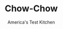 ---
layout: ../../layouts/MarkdownPostLayout.astro
title: Chow-Chow
author: America's Test Kitchen
pubDate: 2023-03-15
description: "Don’t toss your unripened tomatoes at first frost. We have a better idea."
image_url: https://res.cloudinary.com/hksqkdlah/image/upload/ar_1:1,c_fill,dpr_2.0,f_auto,fl_lossy.progressive.strip_profile,g_faces:auto,q_auto:low,w_344/32027_sfs-chow-chow-6
tags: ["Main Courses","Southern","Vegetables","Condiments"]
calories: 
protein: 
carbohydrates: 
fats: 
fiber: 
ingredients: ["18 ounces, green tomatoes, cored and chopped coarse","1 cup coarsely chopped, green cabbage","1 cup coarsely chopped, green bell pepper","1/2 cup coarsely chopped, red bell pepper","1/2 cup, coarsely chopped onion","1 , jalapeno chile, stemmed, seeded, and chopped coarse","1 1/2 tablespoons, Salt","1/2 cup, distilled white vinegar","1/2 cup, sugar","1 1/4 teaspoons, yellow mustard seeds","1/2 teaspoon, celery seeds","1/4 teaspoon, ground turmeric","1/4 teaspoon, cayenne pepper"]
serves: 
time: "45 minutes, plus 3 hours salting and 2 hours cooling"
instructions: ["Combine tomatoes, cabbage, bell peppers, onion, and jalapeno in bowl. Working in 3 batches, pulse vegetables in food processor until pieces measure 1/4 to 1/2 inch, 4 to 6 pulses; transfer to separate bowl. Stir in salt, cover, and refrigerate for 3 hours.","Transfer vegetables to colander set in sink and let drain for 20 minutes. Bring vinegar, sugar, mustard seeds, celery seeds, turmeric, and cayenne to boil in large saucepan over high heat. Reduce heat to medium-low and simmer until slightly thickened, about 5 minutes. Off heat, stir in drained vegetables.","Let relish cool completely, then refrigerate until ready to serve. (Relish can be refrigerated for up to 6 months.)"]
nutrition: undefined
notes: "To double the recipe, double the amounts of all the ingredients, pulse the vegetables in step 1 in 6 batches, increase the simmering time in step 2 to about 8 minutes, and cook the mixture in a Dutch oven instead of a large saucepan."
---